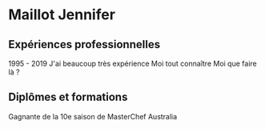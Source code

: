 # Maillot Jennifer

## Expériences professionnelles

1995 - 2019
J'ai beaucoup très expérience
Moi tout connaître
Moi que faire là ?

## Diplômes et formations
Gagnante de la 10e saison de MasterChef Australia

